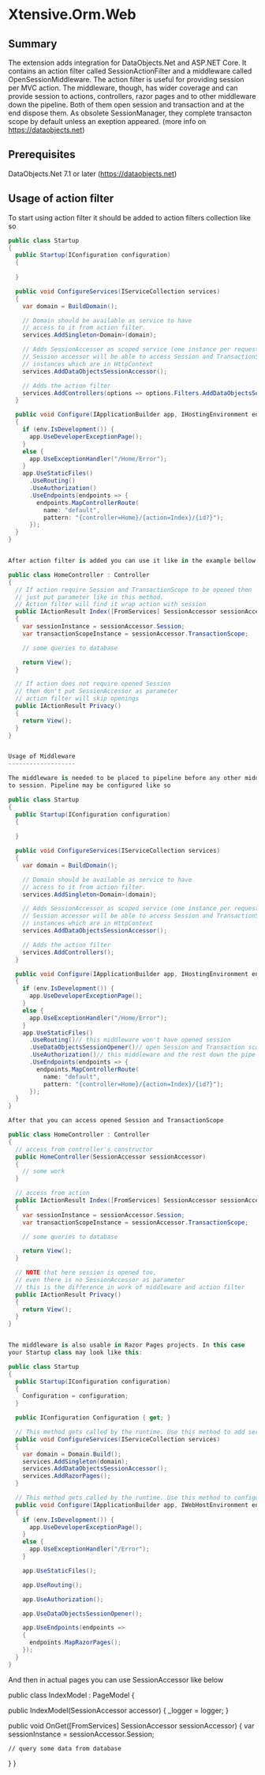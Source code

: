 Xtensive.Orm.Web
================

Summary
-------
The extension adds integration for DataObjects.Net and ASP.NET Core. It contains an action filter called SessionActionFilter
and a middleware called OpenSessionMiddleware. The action filter is useful for providing session per MVC action. The middleware,
though, has wider coverage and can provide session to actions, controllers, razor pages and to other middleware down the pipeline.
Both of them open session and transaction and at the end dispose them. As obsolete SessionManager, they complete transacton scope
by default unless an exeption appeared. (more info on https://dataobjects.net)

Prerequisites
-------------
DataObjects.Net 7.1 or later (https://dataobjects.net)

Usage of action filter
----------------------

To start using action filter it should be added to action filters collection like so

```csharp
public class Startup
{
  public Startup(IConfiguration configuration)
  {
    
  }

  public void ConfigureServices(IServiceCollection services)
  {
    var domain = BuildDomain();

    // Domain should be available as service to have
    // access to it from action filter.
    services.AddSingleton<Domain>(domain);

    // Adds SessionAccessor as scoped service (one instance per request).
    // Session accessor will be able to access Session and TransactionScope
    // instances which are in HttpContext
    services.AddDataObjectsSessionAccessor();

    // Adds the action filter
    services.AddControllers(options => options.Filters.AddDataObjectsSessionActionFilter());
  }

  public void Configure(IApplicationBuilder app, IHostingEnvironment env)
  {
    if (env.IsDevelopment()) {
      app.UseDeveloperExceptionPage();
    }
    else {
      app.UseExceptionHandler("/Home/Error");
    }
    app.UseStaticFiles()
      .UseRouting()
      .UseAuthorization()
      .UseEndpoints(endpoints => {
        endpoints.MapControllerRoute(
          name: "default",
          pattern: "{controller=Home}/{action=Index}/{id?}");
      });
  }
}


After action filter is added you can use it like in the example bellow

public class HomeController : Controller
{
  // If action require Session and TransactionScope to be opened then
  // just put parameter like in this method.
  // Action filter will find it wrap action with session
  public IActionResult Index([FromServices] SessionAccessor sessionAccessor)
  {
    var sessionInstance = sessionAccessor.Session;
    var transactionScopeInstance = sessionAccessor.TransactionScope;

    // some queries to database

    return View();
  }

  // If action does not require opened Session
  // then don't put SessionAccessor as parameter
  // action filter will skip openings
  public IActionResult Privacy()
  {
    return View();
  }
}


Usage of Middleware
-------------------

The middleware is needed to be placed to pipeline before any other middleware that require access
to session. Pipeline may be configured like so

public class Startup
{
  public Startup(IConfiguration configuration)
  {
    
  }

  public void ConfigureServices(IServiceCollection services)
  {
    var domain = BuildDomain();

    // Domain should be available as service to have
    // access to it from action filter.
    services.AddSingleton<Domain>(domain);

    // Adds SessionAccessor as scoped service (one instance per request).
    // Session accessor will be able to access Session and TransactionScope
    // instances which are in HttpContext
    services.AddDataObjectsSessionAccessor();

    // Adds the action filter
    services.AddControllers();
  }

  public void Configure(IApplicationBuilder app, IHostingEnvironment env)
  {
    if (env.IsDevelopment()) {
      app.UseDeveloperExceptionPage();
    }
    else {
      app.UseExceptionHandler("/Home/Error");
    }
    app.UseStaticFiles()
      .UseRouting()// this middleware won't have opened session
      .UseDataObjectsSessionOpener()// open Session and Transaction scope
      .UseAuthorization()// this middleware and the rest down the pipe have Session access
      .UseEndpoints(endpoints => {
        endpoints.MapControllerRoute(
          name: "default",
          pattern: "{controller=Home}/{action=Index}/{id?}");
      });
  }
}

After that you can access opened Session and TransactionScope

public class HomeController : Controller
{
  // access from controller's constructor
  public HomeController(SessionAccessor sessionAccessor)
  {
    // some work
  }

  // access from action
  public IActionResult Index([FromServices] SessionAccessor sessionAccessor)
  {
    var sessionInstance = sessionAccessor.Session;
    var transactionScopeInstance = sessionAccessor.TransactionScope;

    // some queries to database

    return View();
  }

  // NOTE that here session is opened too,
  // even there is no SessionAccessor as parameter
  // this is the difference in work of middleware and action filter
  public IActionResult Privacy()
  {
    return View();
  }
}


The middleware is also usable in Razor Pages projects. In this case
your Startup class may look like this:

public class Startup
{
  public Startup(IConfiguration configuration)
  {
    Configuration = configuration;
  }

  public IConfiguration Configuration { get; }

  // This method gets called by the runtime. Use this method to add services to the container.
  public void ConfigureServices(IServiceCollection services)
  {
    var domain = Domain.Build();
    services.AddSingleton(domain);
    services.AddDataObjectsSessionAccessor();
    services.AddRazorPages();
  }

  // This method gets called by the runtime. Use this method to configure the HTTP request pipeline.
  public void Configure(IApplicationBuilder app, IWebHostEnvironment env)
  {
    if (env.IsDevelopment()) {
      app.UseDeveloperExceptionPage();
    }
    else {
      app.UseExceptionHandler("/Error");
    }

    app.UseStaticFiles();

    app.UseRouting();

    app.UseAuthorization();

    app.UseDataObjectsSessionOpener();

    app.UseEndpoints(endpoints =>
    {
      endpoints.MapRazorPages();
    });
  }
}
```

And then in actual pages you can use SessionAccessor like below

public class IndexModel : PageModel
{

  public IndexModel(SessionAccessor accessor)
  {
    _logger = logger;
  }

  public void OnGet([FromServices] SessionAccessor sessionAccessor)
  {
    var sessionInstance = sessionAccessor.Session;

    // query some data from database
  }
}
